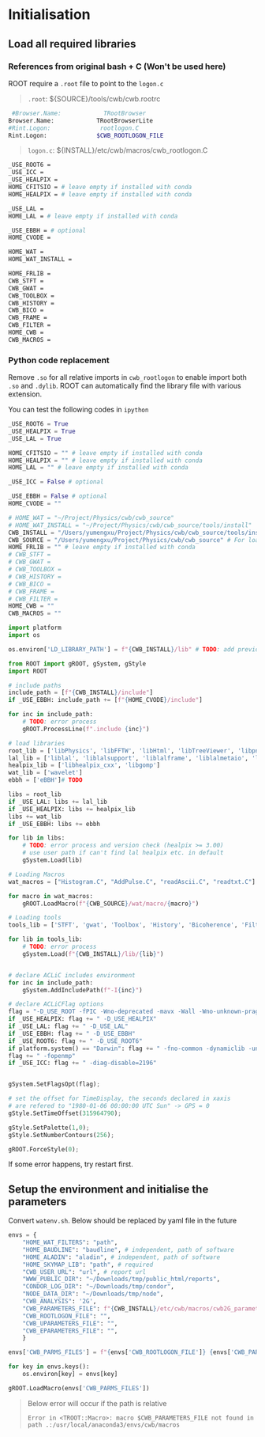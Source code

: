 # Initialisation


## Load all required libraries

### References from original bash + C (Won't be used here)
ROOT require a `.root` file to point to the `logon.c`

>  `.root`: ${SOURCE}/tools/cwb/cwb.rootrc
 
```bash
 #Browser.Name:            TRootBrowser
Browser.Name:            TRootBrowserLite
#Rint.Logon:              rootlogon.C
Rint.Logon:              $CWB_ROOTLOGON_FILE
```

> `logon.c`: ${INSTALL}/etc/cwb/macros/cwb_rootlogon.C

```bash
_USE_ROOT6 = 
_USE_ICC = 
_USE_HEALPIX = 
HOME_CFITSIO = # leave empty if installed with conda
HOME_HEALPIX = # leave empty if installed with conda

_USE_LAL = 
HOME_LAL = # leave empty if installed with conda

_USE_EBBH = # optional
HOME_CVODE = 

HOME_WAT = 
HOME_WAT_INSTALL = 

HOME_FRLIB = 
CWB_STFT = 
CWB_GWAT = 
CWB_TOOLBOX = 
CWB_HISTORY = 
CWB_BICO = 
CWB_FRAME = 
CWB_FILTER = 
HOME_CWB = 
CWB_MACROS = 
```

### Python code replacement
Remove `.so` for all relative imports in `cwb_rootlogon` to enable import both `.so` and `.dylib`. ROOT can automatically find the library file with various extension.

You can test the following codes in `ipython`

```python
_USE_ROOT6 = True
_USE_HEALPIX = True
_USE_LAL = True

HOME_CFITSIO = "" # leave empty if installed with conda
HOME_HEALPIX = "" # leave empty if installed with conda
HOME_LAL = "" # leave empty if installed with conda

_USE_ICC = False # optional

_USE_EBBH = False # optional
HOME_CVODE = ""

# HOME_WAT = "~/Project/Physics/cwb/cwb_source"
# HOME_WAT_INSTALL = "~/Project/Physics/cwb/cwb_source/tools/install"
CWB_INSTALL = "/Users/yumengxu/Project/Physics/cwb/cwb_source/tools/install" # CAUTION: Do not use relative path here!
CWB_SOURCE = "/Users/yumengxu/Project/Physics/cwb/cwb_source" # For loading macros
HOME_FRLIB = "" # leave empty if installed with conda
# CWB_STFT = 
# CWB_GWAT = 
# CWB_TOOLBOX = 
# CWB_HISTORY = 
# CWB_BICO = 
# CWB_FRAME = 
# CWB_FILTER = 
HOME_CWB = ""
CWB_MACROS = ""

import platform
import os

os.environ['LD_LIBRARY_PATH'] = f"{CWB_INSTALL}/lib" # TODO: add previous LD path

from ROOT import gROOT, gSystem, gStyle
import ROOT

# include paths
include_path = [f"{CWB_INSTALL}/include"]
if _USE_EBBH: include_path += [f"{HOME_CVODE}/include"]

for inc in include_path:
	# TODO: error process
	gROOT.ProcessLine(f".include {inc}")

# load libraries
root_lib = ['libPhysics', 'libFFTW', 'libHtml', 'libTreeViewer', 'libpng', 'libFITSIO'] #libFITSIO mac only?
lal_lib = ['liblal', 'liblalsupport', 'liblalframe', 'liblalmetaio', 'liblalsimulation', 'liblalinspiral', 'liblalburst']
healpix_lib = ['libhealpix_cxx', 'libgomp']
wat_lib = ['wavelet']
ebbh = ['eBBH']# TODO

libs = root_lib
if _USE_LAL: libs += lal_lib
if _USE_HEALPIX: libs += healpix_lib
libs += wat_lib
if _USE_EBBH: libs += ebbh

for lib in libs:
	# TODO: error process and version check (healpix >= 3.00)
	# use user path if can't find lal healpix etc. in default
	gSystem.Load(lib)

# Loading Macros
wat_macros = ["Histogram.C", "AddPulse.C", "readAscii.C", "readtxt.C"]

for macro in wat_macros:
	gROOT.LoadMacro(f"{CWB_SOURCE}/wat/macro/{macro}")

# Loading tools
tools_lib = ['STFT', 'gwat', 'Toolbox', 'History', 'Bicoherence', 'Filter', 'frame', 'cwb', 'wavegraph']

for lib in tools_lib:
	# TODO: error process
	gSystem.Load(f"{CWB_INSTALL}/lib/{lib}")


# declare ACLiC includes environment 
for inc in include_path:
	gSystem.AddIncludePath(f"-I{inc}")

# declare ACLiCFlag options 
flag = "-D_USE_ROOT -fPIC -Wno-deprecated -mavx -Wall -Wno-unknown-pragmas -fexceptions -O2 -D__STDC_CONSTANT_MACROS"
if _USE_HEALPIX: flag += " -D_USE_HEALPIX"
if _USE_LAL: flag += " -D_USE_LAL"
if _USE_EBBH: flag += " -D_USE_EBBH"
if _USE_ROOT6: flag += " -D_USE_ROOT6"
if platform.system() == "Darwin": flag += " -fno-common -dynamiclib -undefined dynamic_lookup"
flag += " -fopenmp"
if _USE_ICC: flag += " -diag-disable=2196"


gSystem.SetFlagsOpt(flag);

# set the offset for TimeDisplay, the seconds declared in xaxis
# are refered to "1980-01-06 00:00:00 UTC Sun" -> GPS = 0
gStyle.SetTimeOffset(315964790); 

gStyle.SetPalette(1,0);
gStyle.SetNumberContours(256);

gROOT.ForceStyle(0);
```


If some error happens, try restart first.

## Setup the environment and initialise the parameters

Convert `watenv.sh`. Below should be replaced by yaml file in the future

```python
envs = {
	"HOME_WAT_FILTERS": "path",
	"HOME_BAUDLINE": "baudline", # independent, path of software
	"HOME_ALADIN": "aladin", # independent, path of software
	"HOME_SKYMAP_LIB": "path", # required
	"CWB_USER_URL": "url", # report url
	"WWW_PUBLIC_DIR": "~/Downloads/tmp/public_html/reports",
	"CONDOR_LOG_DIR": "~/Downloads/tmp/condor",
	"NODE_DATA_DIR": "~/Downloads/tmp/node",
	"CWB_ANALYSIS": '2G',
	"CWB_PARAMETERS_FILE": f"{CWB_INSTALL}/etc/cwb/macros/cwb2G_parameters.C",
	"CWB_ROOTLOGON_FILE": "",
	"CWB_UPARAMETERS_FILE": "",
	"CWB_EPARAMETERS_FILE": "",
	}

envs['CWB_PARMS_FILES'] = f"{envs['CWB_ROOTLOGON_FILE']} {envs['CWB_PARAMETERS_FILE']} {envs['CWB_UPARAMETERS_FILE']} {envs['CWB_EPARAMETERS_FILE']}"

for key in envs.keys():
	os.environ[key] = envs[key]

gROOT.LoadMacro(envs['CWB_PARMS_FILES'])
```

> Below error will occur if the path is relative
> ```
> Error in <TROOT::Macro>: macro $CWB_PARAMETERS_FILE not found in path .:/usr/local/anaconda3/envs/cwb/macros
> ```
